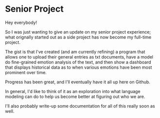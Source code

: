 # Senior Project

Hey everybody! 

So I was just wanting to give an update on my senior project experience; what orignally started out as a side project has now become my full-time project.

The gist is that I've created (and am currently refining) a program that allows one to upload their general entries as txt documents, have a model do fine-grained emotion analysis of the text, and then show a dashboard that displays historical data as to when various emotions have been most prominent over time.

Progress has been great, and I'll eventually have it all up here on Github.

In general, I'd like to think of it as an exploration into what language modeling can do to help us become better at figuring out who we are. 

I'll also probably write-up some documentation for all of this really soon as well.
